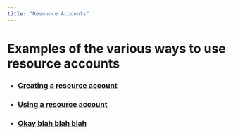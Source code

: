 ```yaml
---
title: "Resource Accounts"
---
```


# Examples of the various ways to use resource accounts

- ### [Creating a resource account](./using-resource-accounts.md)
- ### [Using a resource account](./using-resource-accounts.md)
- ### [Okay blah blah blah](./using-resource-accounts.md)
